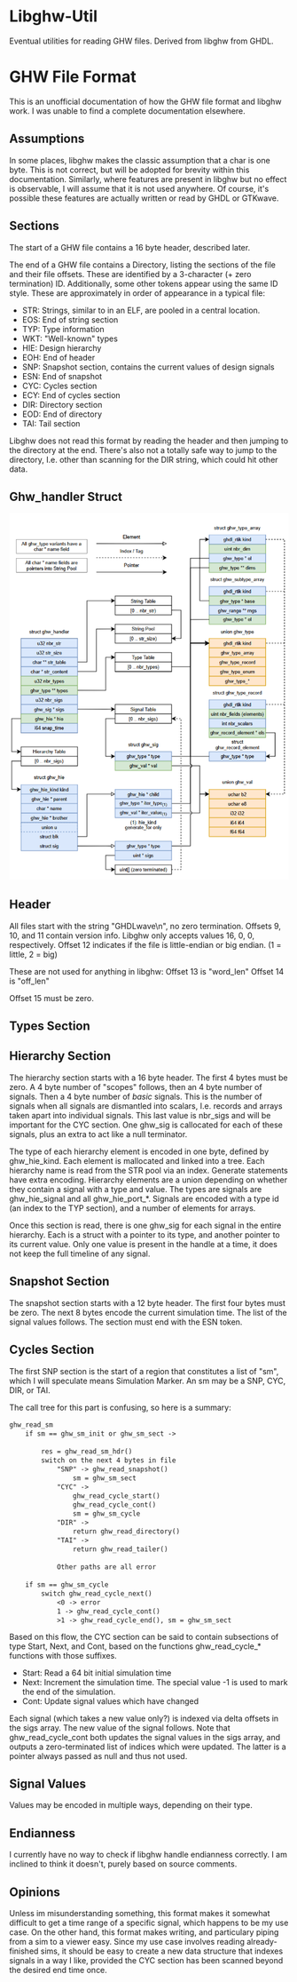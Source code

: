 # Libghw-Util

Eventual utilities for reading GHW files. Derived from libghw from GHDL.

# GHW File Format
This is an unofficial documentation of how the GHW file format and libghw work. I was unable to find a complete documentation elsewhere.

## Assumptions
In some places, libghw makes the classic assumption that a char is one byte. This is not correct, but will be adopted for brevity within this documentation. Similarly, where features are present in libghw but no effect is observable, I will assume that it is not used anywhere. Of course, it's possible these features are actually written or read by GHDL or GTKwave.

## Sections
The start of a GHW file contains a 16 byte header, described later.

The end of a GHW file contains a Directory, listing the sections of the file and their file offsets. These are identified by a 3-character (+ zero termination) ID. Additionally, some other tokens appear using the same ID style. These are approximately in order of appearance in a typical file:

* STR: Strings, similar to in an ELF, are pooled in a central location.
* EOS: End of string section
* TYP: Type information
* WKT: "Well-known" types
* HIE: Design hierarchy
* EOH: End of header
* SNP: Snapshot section, contains the current values of design signals
* ESN: End of snapshot
* CYC: Cycles section
* ECY: End of cycles section
* DIR: Directory section
* EOD: End of directory
* TAI: Tail section

Libghw does not read this format by reading the header and then jumping to the directory at the end. There's also not a totally safe way to jump to the directory, I.e. other than scanning for the DIR string, which could hit other data.

## Ghw_handler Struct
![Diagram](./img/schema.png "Test")

## Header
All files start with the string "GHDLwave\n", no zero termination.
Offsets 9, 10, and 11 contain version info. Libghw only accepts values 16, 0, 0, respectively.
Offset 12 indicates if the file is little-endian or big endian. (1 = little, 2 = big)

These are not used for anything in libghw:
Offset 13 is "word_len"
Offset 14 is "off_len"

Offset 15 must be zero.

## Types Section


## Hierarchy Section
The hierarchy section starts with a 16 byte header. The first 4 bytes must be zero. A 4 byte number of "scopes" follows, then an 4 byte number of signals. Then a 4 byte number of *basic* signals. This is the number of signals when all signals are dismantled into scalars, I.e. records and arrays taken apart into individual signals. This last value is nbr_sigs and will be important for the CYC section. One ghw_sig is callocated for each of these signals, plus an extra to act like a null terminator.

The type of each hierarchy element is encoded in one byte, defined by ghw_hie_kind. Each element is mallocated and linked into a tree. Each hierarchy name is read from the STR pool via an index. Generate statements have extra encoding. Hierarchy elements are a union depending on whether they contain a signal with a type and value. The types are signals are ghw_hie_signal and all ghw_hie_port_*. Signals are encoded with a type id (an index to the TYP section), and a number of elements for arrays.

Once this section is read, there is one ghw_sig for each signal in the entire hierarchy. Each is a struct with a pointer to its type, and another pointer to its current value. Only one value is present in the handle at a time, it does not keep the full timeline of any signal.

## Snapshot Section
The snapshot section starts with a 12 byte header. The first four bytes must be zero. The next 8 bytes encode the current simulation time. The list of the signal values follows. The section must end with the ESN token.

## Cycles Section
The first SNP section is the start of a region that constitutes a list of "sm", which I will speculate means Simulation Marker. An sm may be a SNP, CYC, DIR, or TAI.

The call tree for this part is confusing, so here is a summary:
```
ghw_read_sm
	if sm == ghw_sm_init or ghw_sm_sect ->

		res = ghw_read_sm_hdr()
		switch on the next 4 bytes in file
			"SNP" -> ghw_read_snapshot()
				sm = ghw_sm_sect
			"CYC" ->
				ghw_read_cycle_start()
				ghw_read_cycle_cont()
				sm = ghw_sm_cycle
			"DIR" ->
				return ghw_read_directory()
			"TAI" ->
				return ghw_read_tailer()

			Other paths are all error

	if sm == ghw_sm_cycle
		switch ghw_read_cycle_next()
			<0 -> error
			1 -> ghw_read_cycle_cont()
			>1 -> ghw_read_cycle_end(), sm = ghw_sm_sect
```

Based on this flow, the CYC section can be said to contain subsections of type Start, Next, and Cont, based on the functions ghw_read_cycle_* functions with those suffixes.
* Start: Read a 64 bit initial simulation time
* Next: Increment the simulation time. The special value -1 is used to mark the end of the simulation.
* Cont: Update signal values which have changed

Each signal (which takes a new value only?) is indexed via delta offsets in the sigs array. The new value of the signal follows. Note that ghw_read_cycle_cont both updates the signal values in the sigs array, and outputs a zero-terminated list of indices which were updated. The latter is a pointer always passed as null and thus not used.

## Signal Values
Values may be encoded in multiple ways, depending on their type.

## Endianness
I currently have no way to check if libghw handle endianness correctly. I am inclined to think it doesn't, purely based on source comments.

## Opinions
Unless im misunderstanding something, this format makes it somewhat difficult to get a time range of a specific signal, which happens to be my use case. On the other hand, this format makes writing, and particulary piping from a sim to a viewer easy. Since my use case involves reading already-finished sims, it should be easy to create a new data structure that indexes signals in a way I like, provided the CYC section has been scanned beyond the desired end time once.
